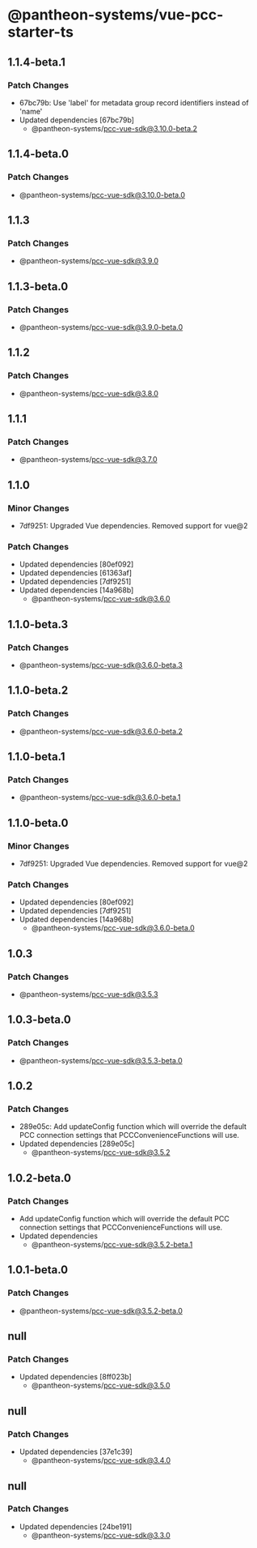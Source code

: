 # @pantheon-systems/vue-pcc-starter-ts

## 1.1.4-beta.1

### Patch Changes

- 67bc79b: Use 'label' for metadata group record identifiers instead of 'name'
- Updated dependencies [67bc79b]
  - @pantheon-systems/pcc-vue-sdk@3.10.0-beta.2

## 1.1.4-beta.0

### Patch Changes

- @pantheon-systems/pcc-vue-sdk@3.10.0-beta.0

## 1.1.3

### Patch Changes

- @pantheon-systems/pcc-vue-sdk@3.9.0

## 1.1.3-beta.0

### Patch Changes

- @pantheon-systems/pcc-vue-sdk@3.9.0-beta.0

## 1.1.2

### Patch Changes

- @pantheon-systems/pcc-vue-sdk@3.8.0

## 1.1.1

### Patch Changes

- @pantheon-systems/pcc-vue-sdk@3.7.0

## 1.1.0

### Minor Changes

- 7df9251: Upgraded Vue dependencies. Removed support for vue@2

### Patch Changes

- Updated dependencies [80ef092]
- Updated dependencies [61363af]
- Updated dependencies [7df9251]
- Updated dependencies [14a968b]
  - @pantheon-systems/pcc-vue-sdk@3.6.0

## 1.1.0-beta.3

### Patch Changes

- @pantheon-systems/pcc-vue-sdk@3.6.0-beta.3

## 1.1.0-beta.2

### Patch Changes

- @pantheon-systems/pcc-vue-sdk@3.6.0-beta.2

## 1.1.0-beta.1

### Patch Changes

- @pantheon-systems/pcc-vue-sdk@3.6.0-beta.1

## 1.1.0-beta.0

### Minor Changes

- 7df9251: Upgraded Vue dependencies. Removed support for vue@2

### Patch Changes

- Updated dependencies [80ef092]
- Updated dependencies [7df9251]
- Updated dependencies [14a968b]
  - @pantheon-systems/pcc-vue-sdk@3.6.0-beta.0

## 1.0.3

### Patch Changes

- @pantheon-systems/pcc-vue-sdk@3.5.3

## 1.0.3-beta.0

### Patch Changes

- @pantheon-systems/pcc-vue-sdk@3.5.3-beta.0

## 1.0.2

### Patch Changes

- 289e05c: Add updateConfig function which will override the default PCC
  connection settings that PCCConvenienceFunctions will use.
- Updated dependencies [289e05c]
  - @pantheon-systems/pcc-vue-sdk@3.5.2

## 1.0.2-beta.0

### Patch Changes

- Add updateConfig function which will override the default PCC connection
  settings that PCCConvenienceFunctions will use.
- Updated dependencies
  - @pantheon-systems/pcc-vue-sdk@3.5.2-beta.1

## 1.0.1-beta.0

### Patch Changes

- @pantheon-systems/pcc-vue-sdk@3.5.2-beta.0

## null

### Patch Changes

- Updated dependencies [8ff023b]
  - @pantheon-systems/pcc-vue-sdk@3.5.0

## null

### Patch Changes

- Updated dependencies [37e1c39]
  - @pantheon-systems/pcc-vue-sdk@3.4.0

## null

### Patch Changes

- Updated dependencies [24be191]
  - @pantheon-systems/pcc-vue-sdk@3.3.0
